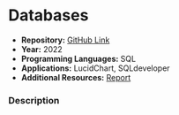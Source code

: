 # Databases

- **Repository:** [GitHub Link](https://github.com/SamuelAkintomide/)
- **Year:** 2022
- **Programming Languages:** SQL
- **Applications:** LucidChart, SQLdeveloper
- **Additional Resources:** [Report](https://github.com/SamuelAkintomide/CourseDatabases/blob/main/Mobile%20for%20You%20Case%20Study.pdf)
  
### Description
